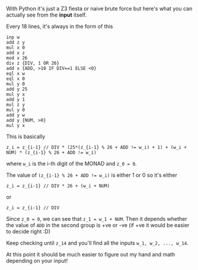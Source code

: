 With Python it's just a Z3 fiesta or naive brute force but here's what you can actually see from the **input** itself.

Every 18 lines, it's always in the form of this
```
inp w
add z y
mul x 0
add x z
mod x 26
div z {DIV, 1 OR 26}
add x {ADD, >10 IF DIV==1 ELSE <0}
eql x w
eql x 0
mul y 0
add y 25
mul y x
add y 1
mul z y
mul y 0
add y w
add y {NUM, >0}
mul y x
```
This is basically
```
z_i = z_{i-1} // DIV * (25*(z_{i-1} % 26 + ADD != w_i) + 1) + (w_i + NUM) * (z_{i-1} % 26 + ADD != w_i)
```
where `w_i` is the i-th digit of the MONAD and `z_0 = 0`.

The value of `(z_{i-1} % 26 + ADD != w_i)` is either 1 or 0 so it's either
```
z_i = z_{i-1} // DIV * 26 + (w_i + NUM)
```
or
```
z_i = z_{i-1} // DIV
```
Since `z_0 = 0`, we can see that `z_1 = w_1 + NUM`. Then it depends whether the value of `ADD` in the second group is +ve or -ve (if +ve it would be easier to decide right :D)

Keep checking until `z_14` and you'll find all the inputs `w_1, w_2, ..., w_14`.

At this point it should be much easier to figure out my hand and math depending on your input!